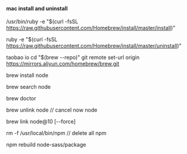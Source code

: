 #### mac install and uninstall

/usr/bin/ruby -e "$(curl -fsSL https://raw.githubusercontent.com/Homebrew/install/master/install)"


ruby -e "$(curl -fsSL https://raw.githubusercontent.com/Homebrew/install/master/uninstall)"

taobao io
cd "\$(brew --repo)"
git remote set-url origin https://mirrors.aliyun.com/homebrew/brew.git

brew install node

brew search node

brew doctor

brew unlink node  // cancel now node

brew link node@10 [--force]

rm -f /usr/local/bin/npm // delete all npm

npm rebuild node-sass/package